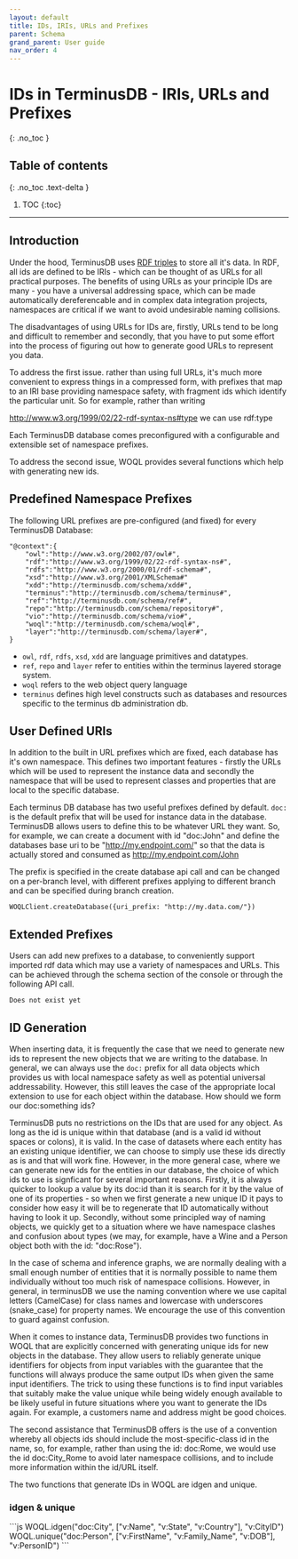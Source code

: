 ```yaml
---
layout: default
title: IDs, IRIs, URLs and Prefixes
parent: Schema
grand_parent: User guide
nav_order: 4
---
```


# IDs in TerminusDB - IRIs, URLs and Prefixes
{: .no_toc }

## Table of contents
{: .no_toc .text-delta }

1. TOC
{:toc}

---
## Introduction

Under the hood, TerminusDB uses <a href="">RDF triples</a> to store all it's data. In RDF, all ids are defined to be IRIs - which can be thought of as URLs for all practical purposes. The benefits of using URLs as your principle IDs are many - you have a universal addressing space, which can be made automatically dereferencable and in complex data integration projects, namespaces are critical if we want to avoid undesirable naming collisions.

The disadvantages of using URLs for IDs are, firstly, URLs tend to be long and difficult to remember and secondly, that you have to put some effort into the process of figuring out how to generate good URLs to represent you data.

To address the first issue. rather than using full URLs, it's much more convenient to express things in a compressed form, with prefixes that map to an IRI base providing namespace safety, with fragment ids which identify the particular unit. So for example, rather than writing

http://www.w3.org/1999/02/22-rdf-syntax-ns#type we can use rdf:type

Each TerminusDB database comes preconfigured with a configurable and extensible set of namespace prefixes.

To address the second issue, WOQL provides several functions which help with generating new ids.

## Predefined Namespace Prefixes

The following URL prefixes are pre-configured (and fixed) for every TerminusDB Database:

```
"@context":{
    "owl":"http://www.w3.org/2002/07/owl#",
    "rdf":"http://www.w3.org/1999/02/22-rdf-syntax-ns#",
    "rdfs":"http://www.w3.org/2000/01/rdf-schema#",
    "xsd":"http://www.w3.org/2001/XMLSchema#"
    "xdd":"http://terminusdb.com/schema/xdd#",
    "terminus":"http://terminusdb.com/schema/terminus#",
    "ref":"http://terminusdb.com/schema/ref#",
    "repo":"http://terminusdb.com/schema/repository#",
    "vio":"http://terminusdb.com/schema/vio#",
    "woql":"http://terminusdb.com/schema/woql#",
    "layer":"http://terminusdb.com/schema/layer#",
}
```

* `owl`, `rdf`, `rdfs`, `xsd`, `xdd` are language primitives and datatypes.
* `ref`, `repo` and `layer` refer to entities within the terminus layered storage system.
* `woql` refers to the web object query language
* `terminus` defines high level constructs such as databases and resources specific to the terminus db administration db.

## User Defined URIs

In addition to the built in URL prefixes which are fixed, each database has it's own namespace.  This defines two important features - firstly the URLs which will be used to represent the instance data and secondly the namespace that will be used to represent classes and properties that are local to the specific database.

Each terminus DB database has two useful prefixes defined by default. `doc:` is the default prefix that will be used for instance data in the database. TerminusDB allows users to define this to be whatever URL they want. So, for example, we can create a document with id "doc:John" and define the databases base uri to be "http://my.endpoint.com/" so that the data is actually stored and consumed as http://my.endpoint.com/John

The prefix is specified in the create database api call and can be changed on a per-branch level, with different prefixes applying to different branch and can be specified during branch creation.

```WOQLClient.createDatabase({uri_prefix: "http://my.data.com/"})```

## Extended Prefixes

Users can add new prefixes to a database, to conveniently support imported rdf data which may use a variety of namespaces and URLs. This can be achieved through the schema section of the console or through the following API call.

```Does not exist yet```

## ID Generation

When inserting data, it is frequently the case that we need to generate new ids to represent the new objects that we are writing to the database. In general, we can always use the `doc:` prefix for all data objects which provides us with local namespace safety as well as potential universal addressability.  However, this still leaves the case of the appropriate local extension to use for each object within the database. How should we form our doc:something ids?

TerminusDB puts no restrictions on the IDs that are used for any object. As long as the id is unique within that database (and is a valid id without spaces or colons), it is valid. In the case of datasets where each entity has an existing unique identifier, we can choose to simply use these ids directly as is and that will work fine. However, in the more general case, where we can generate new ids for the entities in our database, the choice of which ids to use is signficant for several important reasons. Firstly, it is always quicker to lookup a value by its doc:id than it is search for it by the value of one of its properties - so when we first generate a new unique ID it pays to consider how easy it will be to regenerate that ID automatically without having to look it up. Secondly, without some principled way of naming objects, we quickly get to a situation where we have namespace clashes and confusion about types (we may, for example, have a Wine and a Person object both with the id: "doc:Rose").

In the case of schema and inference graphs, we are normally dealing with a small enough number of entities that it is normally possible to name them individually without too much risk of namespace collisions.  However, in general, in terminusDB we use the naming convention where we use capital letters (CamelCase) for class names and lowercase with underscores (snake_case) for property names. We encourage the use of this convention to guard against confusion.

When it comes to instance data, TerminusDB provides two functions in WOQL that are explicitly concerned with generating unique ids for new objects in the database.  They allow users to reliably generate unique identifiers for objects from input variables with the guarantee that the functions will always produce the same output IDs when given the same input identifiers. The trick to using these functions is to find input variables that suitably make the value unique while being widely enough available to be likely useful in future situations where you want to generate the IDs again. For example, a customers name and address might be good choices.

The second assistance that TerminusDB offers is the use of a convention whereby all objects ids should include the most-specific-class id in the name, so, for example, rather than using the id: doc:Rome, we would use the id doc:City_Rome to avoid later namespace collisions, and to include more information within the id/URL itself.

The two functions that generate IDs in WOQL are idgen and unique.

### idgen & unique

<div class="code-example" markdown="1">
```js
WOQL.idgen("doc:City", ["v:Name", "v:State", "v:Country"], "v:CityID")
WOQL.unique("doc:Person", ["v:FirstName", "v:Family_Name", "v:DOB"], "v:PersonID")
```
</div>
